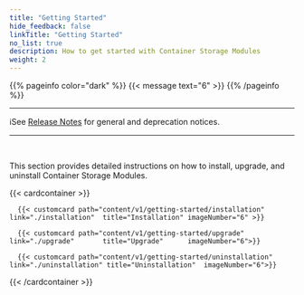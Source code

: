 ```yaml
---
title: "Getting Started" 
hide_feedback: false
linkTitle: "Getting Started"
no_list: true
description: How to get started with Container Storage Modules
weight: 2
---
```


{{% pageinfo color="dark" %}}
<span><span/>{{< message text="6" >}}
{{% /pageinfo %}}

<hr>
ℹ️See <a href="/csm-docs/docs/release/#notifications">Release Notes</a> for general and deprecation notices.
<hr>
<br>

This section provides detailed instructions on how to install, upgrade, and uninstall Container Storage Modules.

{{< cardcontainer >}}

      {{< customcard path="content/v1/getting-started/installation"  link="./installation"  title="Installation" imageNumber="6" >}} 

      {{< customcard path="content/v1/getting-started/upgrade"       link="./upgrade"       title="Upgrade"      imageNumber="6">}}

      {{< customcard path="content/v1/getting-started/uninstallation" link="./uninstallation" title="Uninstallation"  imageNumber="6">}}

{{< /cardcontainer >}} 


